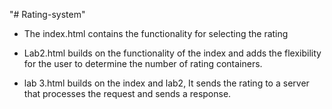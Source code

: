 "# Rating-system" 

- The index.html contains the functionality for selecting the rating

- Lab2.html builds on the functionality of the index and adds the flexibility for the user to determine the number of rating containers.

- lab 3.html builds on the index and lab2, It sends the rating to a server that processes the request and sends a response.



